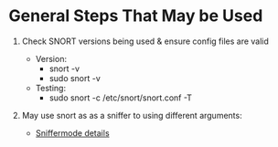 # General Steps That May be Used

1. Check SNORT versions being used & ensure config files are valid
   - Version:
     - snort -v
     - sudo snort -v
   - Testing:
     - sudo snort -c /etc/snort/snort.conf -T

2. May use snort as as a sniffer to using different arguments:
   - [Sniffermode details](./snortscripts.md#sniffing-with-different-parametercommands-i-v-d-de-x)


